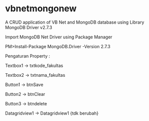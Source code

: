 # vbnetmongonew
A CRUD application of VB Net and MongoDB database using Library MongoDB Driver v2.7.3

Import MongoDB Net Driver using Package Manager

PM>Install-Package MongoDB.Driver -Version 2.7.3

Pengaturan Property :

Textbox1 -> txtkode_fakultas

Textbox2 -> txtnama_fakultas

Button1 -> btnSave

Button2 -> btnClear

Button3 -> btndelete

Datagridview1 -> Datagridview1  {tdk berubah}
